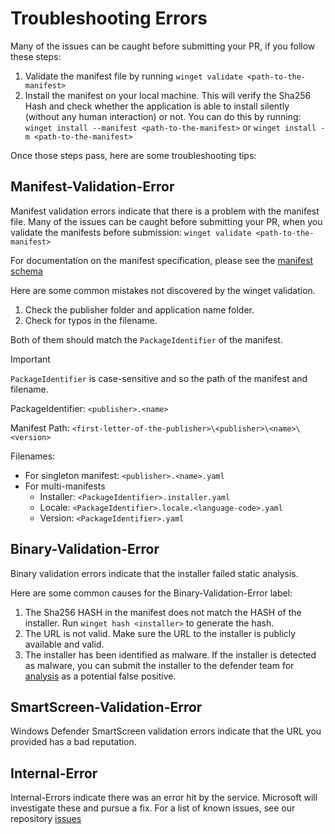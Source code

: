 # Troubleshooting Errors
Many of the issues can be caught before submitting your PR, if you follow these steps:
1) Validate the manifest file by running ```winget validate <path-to-the-manifest>```
2) Install the manifest on your local machine. This will verify the Sha256 Hash and check whether the application is able to install silently (without any human interaction) or not. You can do this by running: ```winget install --manifest <path-to-the-manifest>``` or ```winget install -m <path-to-the-manifest>```

Once those steps pass, here are some troubleshooting tips:

## Manifest-Validation-Error
Manifest validation errors indicate that there is a problem with the manifest file. Many of the issues can be caught before submitting your PR, when you validate the manifests before submission:  ```winget validate <path-to-the-manifest>```

For documentation on the manifest specification, please see the [manifest schema](/doc/manifest/schema)

Here are some common mistakes not discovered by the winget validation.

1) Check the publisher folder and application name folder.
2) Check for typos in the filename.

Both of them should match the `PackageIdentifier` of the manifest.
> [!IMPORTANT]
`PackageIdentifier` is case-sensitive and so the path of the manifest and filename.

PackageIdentifier: `<publisher>.<name>`

Manifest Path: `<first-letter-of-the-publisher>\<publisher>\<name>\<version>`

Filenames:
- For singleton manifest: `<publisher>.<name>.yaml`
- For multi-manifests
  - Installer: `<PackageIdentifier>.installer.yaml`
  - Locale: `<PackageIdentifier>.locale.<language-code>.yaml`
  - Version: `<PackageIdentifier>.yaml`

## Binary-Validation-Error
Binary validation errors indicate that the installer failed static analysis.

Here are some common causes for the Binary-Validation-Error label:
1) The Sha256 HASH in the manifest does not match the HASH of the installer. Run ```winget hash <installer>``` to generate the hash.
2) The URL is not valid. Make sure the URL to the installer is publicly available and valid.
3) The installer has been identified as malware. If the installer is detected as malware, you can submit the installer to the defender team for [analysis](https://docs.microsoft.com/windows/security/threat-protection/windows-defender-antivirus/antivirus-false-positives-negatives#submit-a-file-to-microsoft-for-analysis) as a potential false positive.

## SmartScreen-Validation-Error
Windows Defender SmartScreen validation errors indicate that the URL you provided has a bad reputation.

## Internal-Error
Internal-Errors indicate there was an error hit by the service. Microsoft will investigate these and pursue a fix. For a list of known issues, see our repository [issues](https://github.com/microsoft/winget-pkgs/issues)
